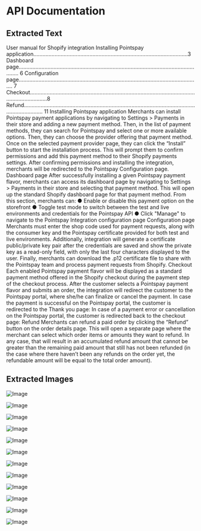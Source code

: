 # API Documentation

## Extracted Text

User manual for Shopify integration
Installing Pointspay application......................................................................................................3
Dashboard page............................................................................................................................ 6
Configuration page........................................................................................................................ 7
Checkout........................................................................................................................................8
Refund......................................................................................................................................... 11
Installing Pointspay application
Merchants can install Pointspay payment applications by navigating to Settings > Payments in
their store and adding a new payment method.
Then, in the list of payment methods, they can search for Pointspay and select one or more
available options.
Then, they can choose the provider offering that payment method.
Once on the selected payment provider page, they can click the “Install” button to start the
installation process.
This will prompt them to confirm permissions and add this payment method to their Shopify
payments settings.
After confirming permissions and installing the integration, merchants will be redirected to the
Pointspay Configuration page.
Dashboard page
After successfully installing a given Pointspay payment flavor, merchants can access its
dashboard page by navigating to Settings > Payments in their store and selecting that payment
method. This will open up the standard Shopify dashboard page for that payment method.
From this section, merchants can:
●
Enable or disable this payment option on the storefront
●
Toggle test mode to switch between the test and live environments and credentials for
the Pointspay API
●
Click "Manage" to navigate to the Pointspay Integration configuration page
Configuration page
Merchants must enter the shop code used for payment requests, along with the consumer key
and the Pointspay certificate provided for both test and live environments.
Additionally, integration will generate a certificate public/private key pair after the credentials are
saved and show the private key as a read-only field, with only the last four characters displayed
to the user.
Finally, merchants can download the .p12 certificate file to share with the Pointspay team and
process payment requests from Shopify.
Checkout
Each enabled Pointspay payment flavor will be displayed as a standard payment method
offered in the Shopify checkout during the payment step of the checkout process.
After the customer selects a Pointspay payment flavor and submits an order, the integration will
redirect the customer to the Pointspay portal, where she/he can finalize or cancel the payment.
In case the payment is successful on the Pointspay portal, the customer is redirected to the
Thank you page:
In case of a payment error or cancellation on the Pointspay portal, the customer is redirected
back to the checkout page:
Refund
Merchants can refund a paid order by clicking the “Refund” button on the order details page.
This will open a separate page where the merchant can select which order items or amounts
they want to refund. In any case, that will result in an accumulated refund amount that cannot be
greater than the remaining paid amount that still has not been refunded (in the case where there
haven’t been any refunds on the order yet, the refundable amount will be equal to the total order
amount).


## Extracted Images

![Image](C:\Users\DanishAnsari_vo4m0y3\ConvertToMDProject\api-documentation\img\image_1_5.png)

![Image](C:\Users\DanishAnsari_vo4m0y3\ConvertToMDProject\api-documentation\img\image_3_17.png)

![Image](C:\Users\DanishAnsari_vo4m0y3\ConvertToMDProject\api-documentation\img\image_4_22.png)

![Image](C:\Users\DanishAnsari_vo4m0y3\ConvertToMDProject\api-documentation\img\image_4_23.png)

![Image](C:\Users\DanishAnsari_vo4m0y3\ConvertToMDProject\api-documentation\img\image_5_27.png)

![Image](C:\Users\DanishAnsari_vo4m0y3\ConvertToMDProject\api-documentation\img\image_6_31.png)

![Image](C:\Users\DanishAnsari_vo4m0y3\ConvertToMDProject\api-documentation\img\image_7_35.png)

![Image](C:\Users\DanishAnsari_vo4m0y3\ConvertToMDProject\api-documentation\img\image_8_39.png)

![Image](C:\Users\DanishAnsari_vo4m0y3\ConvertToMDProject\api-documentation\img\image_9_42.png)

![Image](C:\Users\DanishAnsari_vo4m0y3\ConvertToMDProject\api-documentation\img\image_10_46.png)

![Image](C:\Users\DanishAnsari_vo4m0y3\ConvertToMDProject\api-documentation\img\image_11_50.png)

![Image](C:\Users\DanishAnsari_vo4m0y3\ConvertToMDProject\api-documentation\img\image_12_54.png)

